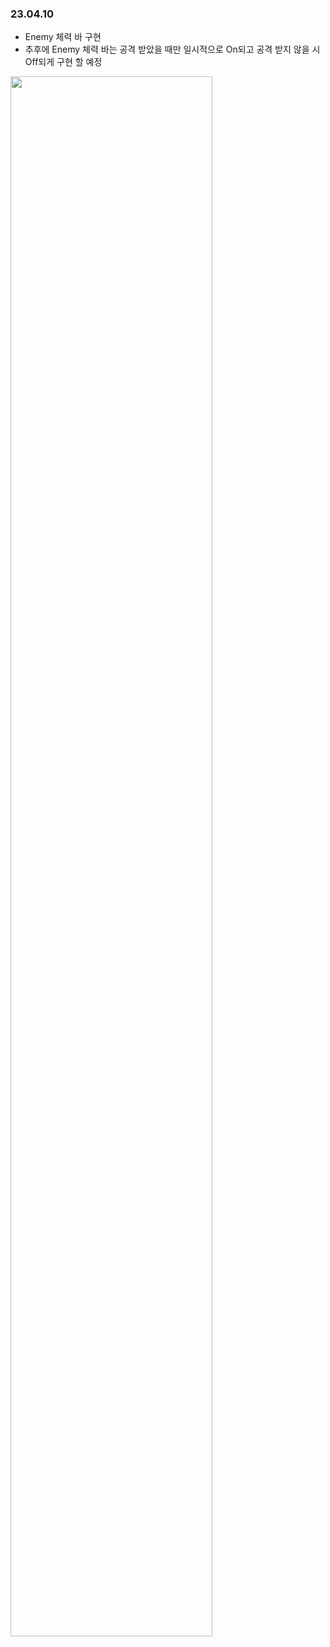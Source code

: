 ### 23.04.10
* Enemy 체력 바 구현
* 추후에 Enemy 체력 바는 공격 받았을 때만 일시적으로 On되고 공격 받지 않을 시 Off되게 구현 할 예정

<img width ="80%" src="https://user-images.githubusercontent.com/86179438/231062275-d0bd6a30-6754-4e53-9dca-062ba123ea75.mp4"/>


